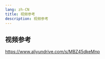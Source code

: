 ```yaml
---
lang: zh-CN
title: 视频参考
description: 视频参考
---
```


## 视频参考

<https://www.aliyundrive.com/s/MBZ45dkeMnp>
